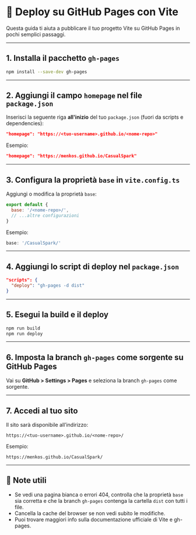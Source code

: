 # 🚀 Deploy su GitHub Pages con Vite

Questa guida ti aiuta a pubblicare il tuo progetto Vite su GitHub Pages in pochi semplici passaggi.

---

## 1. Installa il pacchetto `gh-pages`

```bash
npm install --save-dev gh-pages
```

---

## 2. Aggiungi il campo `homepage` nel file `package.json`

Inserisci la seguente riga **all'inizio** del tuo `package.json` (fuori da scripts e dependencies):

```json
"homepage": "https://<tuo-username>.github.io/<nome-repo>"
```

Esempio:
```json
"homepage": "https://menkos.github.io/CasualSpark"
```

---

## 3. Configura la proprietà `base` in `vite.config.ts`

Aggiungi o modifica la proprietà `base`:

```js
export default {
  base: '/<nome-repo>/',
  // ...altre configurazioni
}
```

Esempio:
```js
base: '/CasualSpark/'
```

---

## 4. Aggiungi lo script di deploy nel `package.json`

```json
"scripts": {
  "deploy": "gh-pages -d dist"
}
```

---

## 5. Esegui la build e il deploy

```bash
npm run build
npm run deploy
```

---

## 6. Imposta la branch `gh-pages` come sorgente su GitHub Pages

Vai su **GitHub > Settings > Pages** e seleziona la branch `gh-pages` come sorgente.

---

## 7. Accedi al tuo sito

Il sito sarà disponibile all’indirizzo:
```
https://<tuo-username>.github.io/<nome-repo>/
```
Esempio:
```
https://menkos.github.io/CasualSpark/
```

---

## 📝 Note utili
- Se vedi una pagina bianca o errori 404, controlla che la proprietà `base` sia corretta e che la branch `gh-pages` contenga la cartella `dist` con tutti i file.
- Cancella la cache del browser se non vedi subito le modifiche.
- Puoi trovare maggiori info sulla documentazione ufficiale di Vite e gh-pages.
